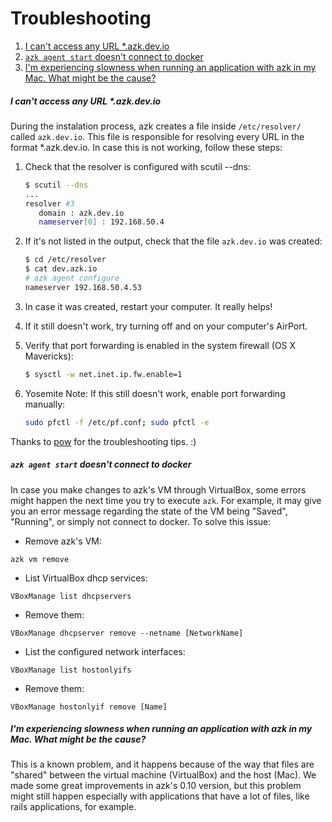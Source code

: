 # Troubleshooting

1. [I can't access any URL *.azk.dev.io](README.html#i-cant-access-any-url-azkdevio)
1. [`azk agent start` doesn't connect to docker](README.html#azk-agent-start-doesnt-connect-to-docker)
1. [I'm experiencing slowness when running an application with azk in my Mac. What might be the cause?](README.html#im-experiencing-slowness-when-running-an-application-with-azk-in-my-mac-what-might-be-the-cause)

##### I can't access any URL *.azk.dev.io

During the instalation process, azk creates a file inside `/etc/resolver/` called `azk.dev.io`. This file is responsible for resolving every URL in the format *.azk.dev.io. In case this is not working, follow these steps:

1. Check that the resolver is configured with scutil --dns:

   ```sh
   $ scutil --dns
   ...
   resolver #3
      domain : azk.dev.io
      nameserver[0] : 192.168.50.4
   ```

2. If it's not listed in the output, check that the file `azk.dev.io` was created:

   ```sh
   $ cd /etc/resolver
   $ cat dev.azk.io
   # azk agent configure
   nameserver 192.168.50.4.53
   ```

3. In case it was created, restart your computer. It really helps!

4. If it still doesn't work, try turning off and on your computer's AirPort.

5. Verify that port forwarding is enabled in the system firewall (OS X Mavericks):

   ```sh
   $ sysctl -w net.inet.ip.fw.enable=1
   ```

6. Yosemite Note: If this still doesn't work, enable port forwarding manually:

   ```sh
   sudo pfctl -f /etc/pf.conf; sudo pfctl -e
   ```
   
Thanks to [pow](https://github.com/basecamp/pow/wiki/Troubleshooting#dns) for the troubleshooting tips. :)

##### `azk agent start` doesn't connect to docker

In case you make changes to azk's VM through VirtualBox, some errors might happen the next time you try to execute `azk`. For example, it may give you an error message regarding the state of the VM being "Saved", "Running", or simply not connect to docker. To solve this issue:

- Remove azk's VM:

`azk vm remove`

- List VirtualBox dhcp services:

`VBoxManage list dhcpservers`

- Remove them:

`VBoxManage dhcpserver remove --netname [NetworkName]`

- List the configured network interfaces:

`VBoxManage list hostonlyifs`

- Remove them:

`VBoxManage hostonlyif remove [Name]`

##### I'm experiencing slowness when running an application with azk in my Mac. What might be the cause?

This is a known problem, and it happens because of the way that files are "shared" between the virtual machine (VirtualBox) and the host (Mac). We made some great improvements in azk's 0.10 version, but this problem might still happen especially with applications that have a lot of files, like rails applications, for example.